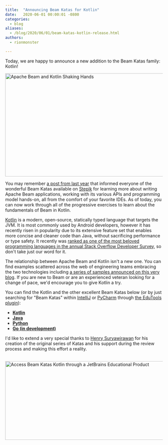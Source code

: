 ```yaml
---
title:  "Announcing Beam Katas for Kotlin"
date:   2020-06-01 00:00:01 -0800
categories:
  - blog
aliases:
  - /blog/2020/06/01/beam-katas-kotlin-release.html
authors:
  - rionmonster

---
```

<!--
Licensed under the Apache License, Version 2.0 (the "License");
you may not use this file except in compliance with the License.
You may obtain a copy of the License at

http://www.apache.org/licenses/LICENSE-2.0

Unless required by applicable law or agreed to in writing, software
distributed under the License is distributed on an "AS IS" BASIS,
WITHOUT WARRANTIES OR CONDITIONS OF ANY KIND, either express or implied.
See the License for the specific language governing permissions and
limitations under the License.
-->

Today, we are happy to announce a new addition to the Beam Katas family: Kotlin!

<!--more-->

<img src="/images/blog/beam-katas-kotlin-release/beam-and-kotlin.png" alt="Apache Beam and Kotlin Shaking Hands" height="330" width="800" >

You may remember [a post from last year](https://beam.apache.org/blog/beam-kata-release) that informed everyone of the wonderful Beam Katas available on [Stepik](https://stepik.org)
for learning more about writing Apache Beam applications, working with its various APIs and programming model
hands-on, all from the comfort of your favorite IDEs. As of today, you can now work through all of the progressive
exercises to learn about the fundamentals of Beam in Kotlin.

[Kotlin](https://kotlinlang.org) is a modern, open-source, statically typed language that targets the JVM. It is most commonly used by
Android developers, however it has recently risen in popularity due to its extensive feature set that enables
more concise and cleaner code than Java, without sacrificing performance or type safety. It recently was [ranked
as one of the most beloved programming languages in the annual Stack Overflow Developer Survey](https://insights.stackoverflow.com/survey/2020#technology-most-loved-dreaded-and-wanted-languages-loved), so don't take
just our word for it.

The relationship between Apache Beam and Kotlin isn't a new one. You can find examples scattered across the web
of engineering teams embracing the two technologies including [a series of samples announced on this very blog](https://beam.apache.org/blog/beam-kotlin/).
If you are new to Beam or are an experienced veteran looking for a change of pace, we'd encourage you to give
Kotlin a try.

You can find the Kotlin and the other excellent Beam Katas below (or by just searching for "Beam Katas" within
[IntelliJ](https://www.jetbrains.com/education/download/#section=idea) or [PyCharm](https://www.jetbrains.com/education/download/#section=pycharm-edu) through [the EduTools plugin](https://plugins.jetbrains.com/plugin/10081-edutools)):

- [**Kotlin**](https://stepik.org/course/72488)
- [**Java**](https://stepik.org/course/54530)
- [**Python**](https://stepik.org/course/54532)
- [**Go (in development)**](https://stepik.org/course/70387)

I'd like to extend a very special thanks to [Henry Suryawirawan](https://twitter.com/henry_ken) for his creation of the original series of Katas
and his support during the review process and making this effort a reality.

<br />

<img src="/images/blog/beam-katas-kotlin-release/beam-katas-in-edutools.png" alt="Access Beam Katas Kotlin through a JetBrains Educational Product" height="252" width="800" >
